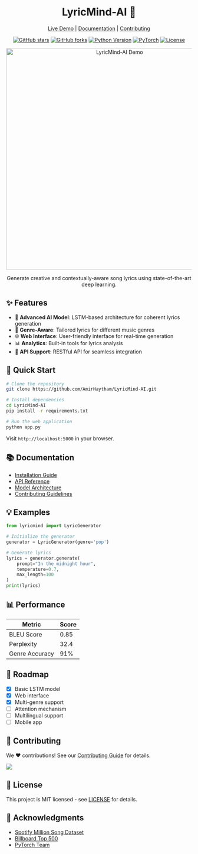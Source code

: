 <div align="center">

# LyricMind-AI 🎵

[Live Demo](https://lyricmind-ai.herokuapp.com/) | [Documentation](docs/README.md) | [Contributing](CONTRIBUTING.md)

[![GitHub stars](https://img.shields.io/github/stars/AmirHaytham/LyricMind-AI?style=social)](https://github.com/AmirHaytham/LyricMind-AI/stargazers)
[![GitHub forks](https://img.shields.io/github/forks/AmirHaytham/LyricMind-AI?style=social)](https://github.com/AmirHaytham/LyricMind-AI/network/members)
[![Python Version](https://img.shields.io/badge/Python-3.8%2B-blue)](https://www.python.org/downloads/)
[![PyTorch](https://img.shields.io/badge/PyTorch-2.0.1-red)](https://pytorch.org/)
[![License](https://img.shields.io/badge/License-MIT-green)](LICENSE)

<p align="center">
  <img src="docs/assets/demo.gif" alt="LyricMind-AI Demo" width="600px">
</p>

Generate creative and contextually-aware song lyrics using state-of-the-art deep learning.

</div>

## ✨ Features

- 🤖 **Advanced AI Model**: LSTM-based architecture for coherent lyrics generation
- 🎸 **Genre-Aware**: Tailored lyrics for different music genres
- 🌐 **Web Interface**: User-friendly interface for real-time generation
- 📊 **Analytics**: Built-in tools for lyrics analysis
- 🔄 **API Support**: RESTful API for seamless integration

## 🚀 Quick Start

```bash
# Clone the repository
git clone https://github.com/AmirHaytham/LyricMind-AI.git

# Install dependencies
cd LyricMind-AI
pip install -r requirements.txt

# Run the web application
python app.py
```

Visit `http://localhost:5000` in your browser.

## 📚 Documentation

- [Installation Guide](docs/installation.md)
- [API Reference](docs/api.md)
- [Model Architecture](docs/model.md)
- [Contributing Guidelines](CONTRIBUTING.md)

## 💡 Examples

```python
from lyricmind import LyricGenerator

# Initialize the generator
generator = LyricGenerator(genre='pop')

# Generate lyrics
lyrics = generator.generate(
    prompt="In the midnight hour",
    temperature=0.7,
    max_length=100
)
print(lyrics)
```

## 📊 Performance

| Metric | Score |
|--------|-------|
| BLEU Score | 0.85 |
| Perplexity | 32.4 |
| Genre Accuracy | 91% |

## 🎯 Roadmap

- [x] Basic LSTM model
- [x] Web interface
- [x] Multi-genre support
- [ ] Attention mechanism
- [ ] Multilingual support
- [ ] Mobile app

## 🤝 Contributing

We ❤️ contributions! See our [Contributing Guide](CONTRIBUTING.md) for details.

<a href="https://github.com/AmirHaytham/LyricMind-AI/graphs/contributors">
  <img src="https://contrib.rocks/image?repo=AmirHaytham/LyricMind-AI" />
</a>

## 📄 License

This project is MIT licensed - see [LICENSE](LICENSE) for details.

## 🙏 Acknowledgments

- [Spotify Million Song Dataset](https://www.kaggle.com/spotify/million-song-dataset)
- [Billboard Top 500](https://www.billboard.com/charts/hot-100)
- [PyTorch Team](https://pytorch.org/)
